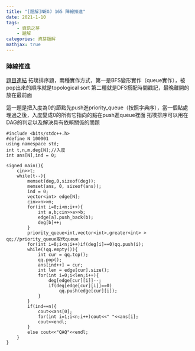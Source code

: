```yaml
---
title: "[題解]NEOJ 165 陣線推進"
date: 2021-1-10
tags: 
    - 資訊之芽
    - 題解
categories: 資芽題解
mathjax: true
---
```


### 陣線推進
<!--more-->
[題目連結](https://neoj.sprout.tw/problem/165/)
拓墣排序題，兩種實作方式，第一是BFS變形實作（queue實作），被pop出來的順序就是topological sort
第二種就是DFS搭配時間戳記，最晚離開的放在最前面

這一題是把入度為0的節點先push進priority_queue（按照字典序），當一個點處理過之後，入度變成0的所有它指向的點在push進queue裡面
拓墣排序可以用在DAG的判定以及解決具有依賴關係的問題

```cpp=
#include <bits/stdc++.h>
#define N 100001
using namespace std;
int t,n,m,deg[N];//入度
int ans[N],ind = 0;

signed main(){
    cin>>t;
    while(t--){
        memset(deg,0,sizeof(deg));
        memset(ans, 0, sizeof(ans));
        ind = 0;
        vector<int> edge[N];
        cin>>n>>m;
        for(int i=0;i<m;i++){
            int a,b;cin>>a>>b;
            edge[a].push_back(b);
            deg[b]++;
        }
        priority_queue<int,vector<int>,greater<int> > qq;//priority_queue取代queue
        for(int i=0;i<n;i++)if(deg[i]==0)qq.push(i);
        while(!qq.empty()){
            int cur = qq.top();
            qq.pop();
            ans[ind++] = cur;
            int len = edge[cur].size();
            for(int i=0;i<len;i++){
                deg[edge[cur][i]]--;
                if(deg[edge[cur][i]]==0)
                    qq.push(edge[cur][i]);
            }
        }
        if(ind==n){
            cout<<ans[0];
            for(int i=1;i<n;i++)cout<<" "<<ans[i];
            cout<<endl;
        }
        else cout<<"QAQ"<<endl;
    }
}
```
